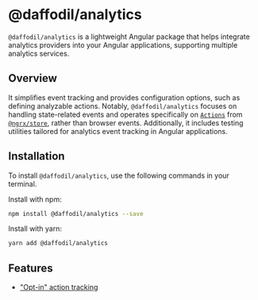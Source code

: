 # @daffodil/analytics
`@daffodil/analytics` is a lightweight Angular package that helps integrate analytics providers into your Angular applications, supporting multiple analytics services.

## Overview
It simplifies event tracking and provides configuration options, such as defining analyzable actions. Notably, `@daffodil/analytics` focuses on handling state-related events and operates specifically on [`Actions`](https://ngrx.io/api/store/Action) from [`@ngrx/store`](https://ngrx.io/guide/store), rather than browser events. Additionally, it includes testing utilities tailored for analytics event tracking in Angular applications.

## Installation
To install `@daffodil/analytics`, use the following commands in your terminal.

Install with npm:
```bash
npm install @daffodil/analytics --save
```

Install with yarn:

```bash
yarn add @daffodil/analytics
```

## Features
- ["Opt-in" action tracking](/libs/analytics/guides/configuration.md#configuring-analyzeableactions)
